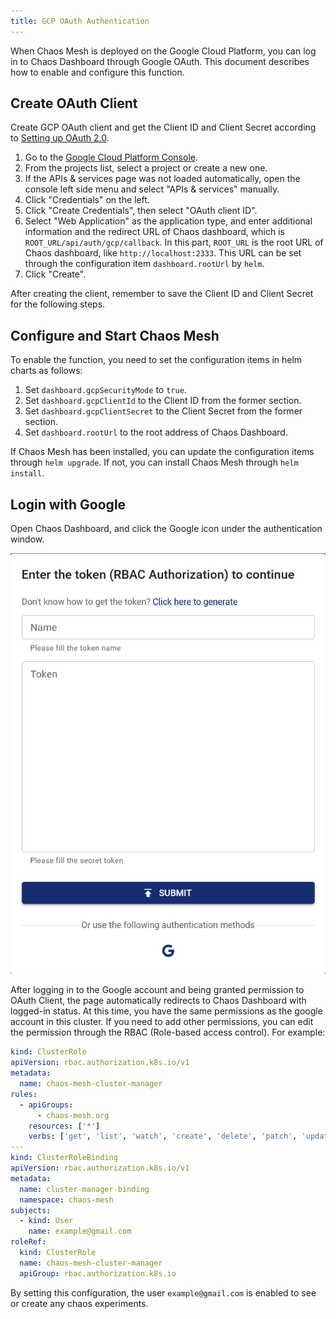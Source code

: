 ```yaml
---
title: GCP OAuth Authentication
---
```


When Chaos Mesh is deployed on the Google Cloud Platform, you can log in to Chaos Dashboard through Google OAuth. This document describes how to enable and configure this function.

## Create OAuth Client

Create GCP OAuth client and get the Client ID and Client Secret according to [Setting up OAuth 2.0](https://support.google.com/cloud/answer/6158849?hl=en).

1. Go to the [Google Cloud Platform Console](https://console.cloud.google.com/).
2. From the projects list, select a project or create a new one.
3. If the APIs & services page was not loaded automatically, open the console left side menu and select "APIs & services" manually.
4. Click "Credentials" on the left.
5. Click "Create Credentials", then select "OAuth client ID".
6. Select "Web Application" as the application type, and enter additional information and the redirect URL of Chaos dashboard, which is `ROOT_URL/api/auth/gcp/callback`. In this part, `ROOT_URL` is the root URL of Chaos dashboard, like `http://localhost:2333`. This URL can be set through the configuration item `dashboard.rootUrl` by `helm`.
7. Click "Create".

After creating the client, remember to save the Client ID and Client Secret for the following steps.

## Configure and Start Chaos Mesh

To enable the function, you need to set the configuration items in helm charts as follows:

1. Set `dashboard.gcpSecurityMode` to `true`.
2. Set `dashboard.gcpClientId` to the Client ID from the former section.
3. Set `dashboard.gcpClientSecret` to the Client Secret from the former section.
4. Set `dashboard.rootUrl` to the root address of Chaos Dashboard.

If Chaos Mesh has been installed, you can update the configuration items through `helm upgrade`. If not, you can install Chaos Mesh through `helm install`.

## Login with Google

Open Chaos Dashboard, and click the Google icon under the authentication window.

![img](./img/google-auth.png)

After logging in to the Google account and being granted permission to OAuth Client, the page automatically redirects to Chaos Dashboard with logged-in status. At this time, you have the same permissions as the google account in this cluster. If you need to add other permissions, you can edit the permission through the RBAC (Role-based access control). For example:

```yaml
kind: ClusterRole
apiVersion: rbac.authorization.k8s.io/v1
metadata:
  name: chaos-mesh-cluster-manager
rules:
  - apiGroups:
      - chaos-mesh.org
    resources: ['*']
    verbs: ['get', 'list', 'watch', 'create', 'delete', 'patch', 'update']
---
kind: ClusterRoleBinding
apiVersion: rbac.authorization.k8s.io/v1
metadata:
  name: cluster-manager-binding
  namespace: chaos-mesh
subjects:
  - kind: User
    name: example@gmail.com
roleRef:
  kind: ClusterRole
  name: chaos-mesh-cluster-manager
  apiGroup: rbac.authorization.k8s.io
```

By setting this configuration, the user `example@gmail.com` is enabled to see or create any chaos experiments.

